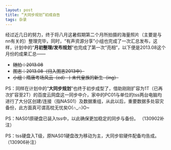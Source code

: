 ```yaml
---
layout: post
title: “大同步规划”初成自告
tags: 杂录
---
```


经过近几日的努力，终于将八月这暑假期第二个月所拍摄的海量照片（主要是与nn有关的）整理完毕，同时，“有声资源分享”小组也完成了一次汇总发布，这样，计划中的“**月初整理/发布规划**”也完成了第一次“亮相”，以下便是2013.08这个月份的成果汇总—— 

- ~~随拍：2013.08~~
- ~~图志：2013.08（归入图志2013中）~~
- ~~小组：隋唐考场风云（ed）丨末代皇族的新生（ing）~~

PS：同样在计划中的“**大同步规划**”也终于初步成型了，借助刚刚扩容为1T（已再次扩容至2T）的百度云网盘这一同步中介，家中的PC01与单位的tss两台电脑均进行了大分区创建/连接（指NAS01）及数据重组，从此以后，重要数据多处容灾备份，此方面真可谓高枕无忧矣O(∩_∩)O~ 
 
PS：NAS01原硬盘已装入tss中，以此确保更加稳定的同步与备份。 （130902补注）
 
PS：tss硬盘入T级，原NAS01硬盘改为移动为主，大同步软硬件配备均告成。（130906补注）

